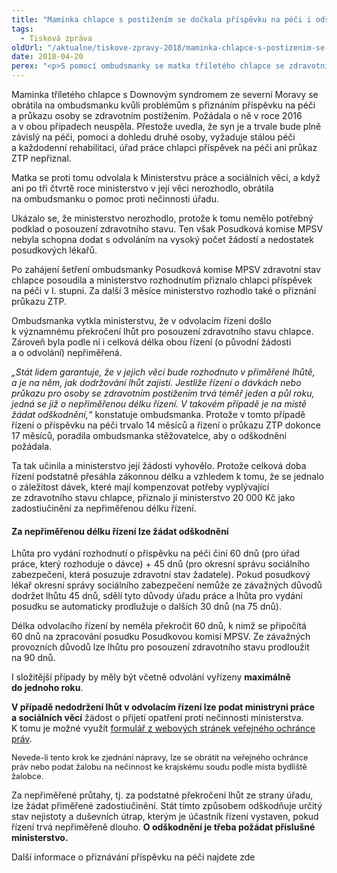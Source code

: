 ```yaml
---
title: "Maminka chlapce s postižením se dočkala příspěvku na péči i odškodnění"
tags:
  - Tisková zpráva
oldUrl: "/aktualne/tiskove-zpravy-2018/maminka-chlapce-s-postizenim-se-dockala-prispevku-na-peci-i-odskodneni"
date: 2018-04-20
perex: "<p>S pomocí ombudsmanky se matka tříletého chlapce se zdravotním postižením po téměř roce a půl dočkala příspěvku na péči a průkazu ZTP. Na základě její rady pak požádala o odškodnění a ministerstvo jí za průtahy v řízení přiznalo 20 000 Kč.</p>"
---
```


<!-- imported from the old website -->

<p>Maminka tříletého chlapce s Downovým syndromem ze severní Moravy se obrátila na ombudsmanku kvůli problémům s přiznáním příspěvku na péči a průkazu osoby se zdravotním postižením. Požádala o ně v roce 2016 a v obou případech neuspěla. Přestože uvedla, že syn je a trvale bude plně závislý na péči, pomoci a dohledu druhé osoby, vyžaduje stálou péči a každodenní rehabilitaci, úřad práce chlapci příspěvek na péči ani průkaz ZTP nepřiznal. </p> <p>Matka se proti tomu odvolala k Ministerstvu práce a sociálních věcí, a když ani po tři čtvrtě roce ministerstvo v její věci nerozhodlo, obrátila na ombudsmanku o pomoc proti nečinnosti úřadu.</p> <p>Ukázalo se, že ministerstvo nerozhodlo, protože k tomu nemělo potřebný podklad o posouzení zdravotního stavu. Ten však Posudková komise MPSV nebyla schopna dodat s odvoláním na vysoký počet žádostí a nedostatek posudkových lékařů.</p> <p>Po zahájení šetření ombudsmanky Posudková komise MPSV zdravotní stav chlapce posoudila a ministerstvo rozhodnutím přiznalo chlapci příspěvek na péči v I. stupni. Za další 3 měsíce ministerstvo rozhodlo také o přiznání průkazu ZTP.</p> <p>Ombudsmanka vytkla ministerstvu, že v odvolacím řízení došlo k významnému překročení lhůt pro posouzení zdravotního stavu chlapce. Zároveň byla podle ní i celková délka obou řízení (o původní žádosti a o odvolání) nepřiměřená. </p> <p><i>„Stát lidem garantuje, že v jejich věci bude rozhodnuto v přiměřené lhůtě, a je na něm, jak dodržování lhůt zajistí. Jestliže řízení o dávkách nebo průkazu pro osoby se zdravotním postižením trvá téměř jeden a půl roku, jedná se již o nepřiměřenou délku řízení. V takovém případě je na místě žádat odškodnění,“</i> konstatuje ombudsmanka. Protože v tomto případě řízení o příspěvku na péči trvalo 14 měsíců a řízení o průkazu ZTP dokonce 17 měsíců, poradila ombudsmanka stěžovatelce, aby o odškodnění požádala. </p> <p>Ta tak učinila a ministerstvo její žádosti vyhovělo. Protože celková doba řízení podstatně přesáhla zákonnou délku a vzhledem k tomu, že se jednalo o záležitost dávek, které mají kompenzovat potřeby vyplývající ze zdravotního stavu chlapce, přiznalo jí ministerstvo 20 000 Kč jako zadostiučinění za nepřiměřenou délku řízení.</p> <h4>Za nepřiměřenou délku řízení lze žádat odškodnění</h4> <p>Lhůta pro vydání rozhodnutí o příspěvku na péči činí 60 dnů (pro úřad práce, který rozhoduje o dávce) + 45 dnů (pro okresní správu sociálního zabezpečení, která posuzuje zdravotní stav žadatele). Pokud posudkový lékař okresní správy sociálního zabezpečení nemůže ze závažných důvodů dodržet lhůtu 45 dnů, sdělí tyto důvody úřadu práce a lhůta pro vydání posudku se automaticky prodlužuje o dalších 30 dnů (na 75 dnů).</p> <p>Délka odvolacího řízení by neměla překročit 60 dnů, k nimž se připočítá 60 dnů na zpracování posudku Posudkovou komisí MPSV. Ze závažných provozních důvodů lze lhůtu pro posouzení zdravotního stavu prodloužit na 90 dnů. </p> <p>I složitější případy by měly být včetně odvolání vyřízeny <b>maximálně do jednoho roku</b>. </p> <p><b>V případě nedodržení lhůt v odvolacím řízení lze podat ministryni práce a sociálních věcí</b> žádost o přijetí opatření proti nečinnosti ministerstva. K tomu je možné využít <a href="https://www.ochrance.cz/fileadmin/user_upload/Letaky/Formular-OPATRENI_proti_NECINNOSTI-urad.doc" target="_blank">formulář z webových stránek veřejného ochránce práv</a>.</p> <p><span style="font-size: 12.8px;">Nevede-li tento krok ke zjednání nápravy, lze se obrátit na veřejného ochránce práv nebo podat žalobu na nečinnost ke krajskému soudu podle místa bydliště žalobce.</span></p> <p>Za nepřiměřené průtahy, tj. za podstatné překročení lhůt ze strany úřadu, lze žádat přiměřené zadostiučinění. Stát tímto způsobem odškodňuje určitý stav nejistoty a duševních útrap, kterým je účastník řízení vystaven, pokud řízení trvá nepřiměřeně dlouho. <b>O odškodnění je třeba požádat příslušné ministerstvo.</b></p> Další informace o přiznávání příspěvku na péči najdete zde
